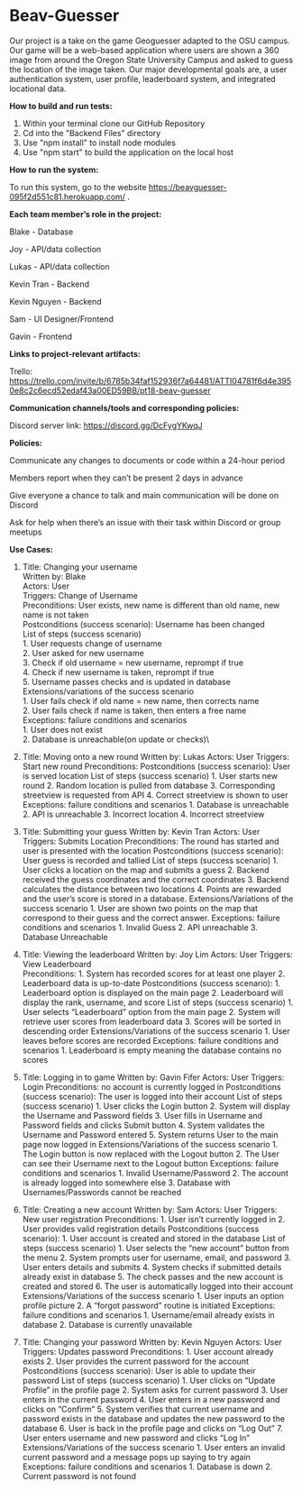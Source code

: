 # Beav-Guesser
Our project is a take on the game Geoguesser adapted to the OSU campus. Our game will be a web-based application where users are shown a 360 image from around the Oregon State University Campus and asked to guess the location of the image taken. Our major developmental goals are, a user authentication system, user profile, leaderboard system, and integrated locational data.

**How to build and run tests:**
1. Within your terminal clone our GitHub Repository
2. Cd into the "Backend Files" directory
3. Use "npm install" to install node modules
4. Use "npm start" to build the application on the local host

**How to run the system:**

To run this system, go to the website https://beavguesser-095f2d551c81.herokuapp.com/ .

**Each team member’s role in the project:**

Blake - Database

Joy - API/data collection

Lukas - API/data collection

Kevin Tran - Backend

Kevin Nguyen - Backend

Sam - UI Designer/Frontend

Gavin - Frontend

**Links to project-relevant artifacts:**

Trello: https://trello.com/invite/b/6785b34faf152936f7a64481/ATTI04781f6d4e3950e8c2c6ecd52edaf43a00ED59BB/pt18-beav-guesser 

**Communication channels/tools and corresponding policies:**

Discord server link:
https://discord.gg/DcFygYKwqJ

**Policies:**

Communicate any changes to documents or code within a 24-hour period

Members report when they can’t be present 2 days in advance

Give everyone a chance to talk and main communication will be done on Discord

Ask for help when there’s an issue with their task within Discord or group meetups

**Use Cases:**
1. Title: Changing your username\
   Written by: Blake\
   Actors: User\
   Triggers: Change of Username\
   Preconditions: User exists, new name is different than old name, new name is not taken\
   Postconditions (success scenario): Username has been changed\
   List of steps (success scenario)\
       1. User requests change of username\
       2. User asked for new username\
       3. Check if old username = new username, reprompt if true\
       4. Check if new username is taken, reprompt if true\
       5. Username passes checks and is updated in database\
   Extensions/variations of the success scenario\
       1. User fails check if old name = new name, then corrects name\
       2. User fails check if name is taken, then enters a free name\
   Exceptions: failure conditions and scenarios\
       1. User does not exist\
       2. Database is unreachable(on update or checks)\

2. Title: Moving onto a new round
   Written by: Lukas
   Actors: User
   Triggers: Start new round
   Preconditions: 
   Postconditions (success scenario): User is served location
   List of steps (success scenario)
       1. User starts new round
       2. Random location is pulled from database
       3. Corresponding streetview is requested from API
       4. Correct streetview is shown to user
   Exceptions: failure conditions and scenarios
       1. Database is unreachable
       2. API is unreachable
       3. Incorrect location
       4. Incorrect streetview

3. Title: Submitting your guess
   Written by: Kevin Tran
   Actors: User
   Triggers: Submits Location
   Preconditions: The round has started and user is presented with the location
   Postconditions (success scenario): User guess is recorded and tallied
   List of steps (success scenario)
       1. User clicks a location on the map and submits a guess
       2. Backend received the guess coordinates and the correct coordinates
       3. Backend calculates the distance between two locations 
       4. Points are rewarded and the user’s score is stored in a database.
   Extensions/Variations of the success scenario
       1. User are shown two points on the map that correspond to their guess and the correct answer.
   Exceptions: failure conditions and scenarios
       1. Invalid Guess
       2. API unreachable
       3. Database Unreachable

4. Title: Viewing the leaderboard
   Written by: Joy Lim
   Actors: User
   Triggers: View Leaderboard  
   Preconditions:
       1. System has recorded scores for at least one player
       2. Leaderboard data is up-to-date
   Postconditions (success scenario):
       1. Leaderboard option is displayed on the main page
       2. Leaderboard will display the rank, username, and score
   List of steps (success scenario)
       1. User selects “Leaderboard” option from the main page
       2. System will retrieve user scores from leaderboard data
       3. Scores will be sorted in descending order
   Extensions/Variations of the success scenario
       1. User leaves before scores are recorded
   Exceptions: failure conditions and scenarios
       1. Leaderboard is empty meaning the database contains no scores

5. Title: Logging in to game
   Written by: Gavin Fifer
   Actors: User
   Triggers: Login 
   Preconditions: no account is currently logged in
   Postconditions (success scenario): The user is logged into their account
   List of steps (success scenario)
       1. User clicks the Login button
       2. System will display the Username and Password fields
       3. User fills in Username and Password fields and clicks Submit button
       4. System validates the Username and Password entered
       5. System returns User to the main page now logged in
   Extensions/Variations of the success scenario
       1. The Login button is now replaced with the Logout button
       2. The User can see their Username next to the Logout button
   Exceptions: failure conditions and scenarios
       1. Invalid Username/Password
       2. The account is already logged into somewhere else
       3. Database with Usernames/Passwords cannot be reached

6. Title: Creating a new account
   Written by: Sam
   Actors: User
   Triggers: New user registration
   Preconditions:
       1. User isn’t currently logged in
       2. User provides valid registration details
   Postconditions (success scenario):
       1. User account is created and stored in the database
   List of steps (success scenario)
       1. User selects the “new account” button from the menu
       2. System prompts user for username, email, and password
       3. User enters details and submits
       4. System checks if submitted details already exist in database
       5. The check passes and the new account is created and stored
       6. The user is automatically logged into their account
   Extensions/Variations of the success scenario
       1. User inputs an option profile picture
       2. A “forgot password” routine is initiated
   Exceptions: failure conditions and scenarios
       1. Username/email already exists in database
       2. Database is currently unavailable

7. Title: Changing your password
   Written by: Kevin Nguyen
   Actors: User
   Triggers: Updates password
   Preconditions: 
       1. User account already exists
       2. User provides the current password for the account 
   Postconditions (success scenario): User is able to update their password
   List of steps (success scenario)
       1. User clicks on “Update Profile” in the profile page 
       2. System asks for current password
       3. User enters in the current password
       4. User enters in a new password and clicks on “Confirm”
       5. System verifies that current username and password exists in the database and updates the new password to the database
       6. User is back in the profile page and clicks on “Log Out”
       7. User enters username and new password and clicks “Log In”
   Extensions/Variations of the success scenario
       1. User enters an invalid current password and a message pops up saying to try again
   Exceptions: failure conditions and scenarios
       1. Database is down
       2. Current password is not found
